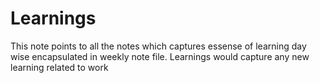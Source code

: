# Learnings
This note points to all the notes which captures essense of learning day wise encapsulated in weekly note file. Learnings would capture any new learning related to work
